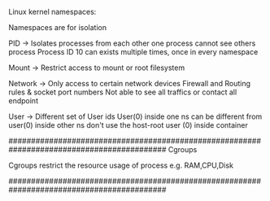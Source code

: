 Linux kernel namespaces:

Namespaces are for isolation

PID 
-> Isolates processes from each other
   one process cannot see others process
   Process ID 10 can exists multiple times, once in every namespace

Mount
-> Restrict access to mount or root filesystem

Network
-> Only access to certain network devices
   Firewall and Routing rules & socket port numbers
   Not able to see all traffics or contact all endpoint


User
-> Different set of User ids
   User(0) inside one ns can be different from user(0) inside other ns
   don't use the host-root user (0) inside container

###########################################################################################
Cgroups

Cgroups restrict the resource usage of process
e.g. RAM,CPU,Disk

###########################################################################################